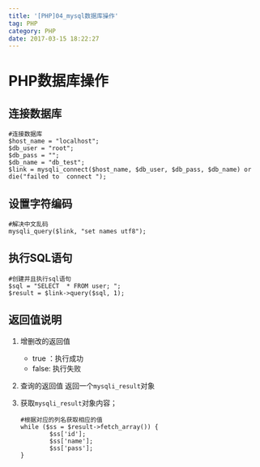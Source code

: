 ```yaml
---
title: '[PHP]04_mysql数据库操作'
tag: PHP
category: PHP
date: 2017-03-15 18:22:27
---
```



# PHP数据库操作
## 连接数据库
```
#连接数据库
$host_name = "localhost";
$db_user = "root";
$db_pass = "";
$db_name = "db_test";
$link = mysqli_connect($host_name, $db_user, $db_pass, $db_name) or die("failed to  connect ");

```

## 设置字符编码
```
#解决中文乱码
mysqli_query($link, "set names utf8");

```


## 执行SQL语句
```
#创建并且执行sql语句
$sql = "SELECT  * FROM user; ";
$result = $link->query($sql, 1);
```

## 返回值说明

1. 增删改的返回值
    - true ：执行成功
    - false: 执行失败
2. 查询的返回值
    返回一个`mysqli_result`对象

3. 获取`mysqli_result`对象内容；
    ```
    #根据对应的列名获取相应的值
    while ($ss = $result->fetch_array()) {
            $ss['id'];
            $ss['name'];
            $ss['pass'];
    }
    ```

